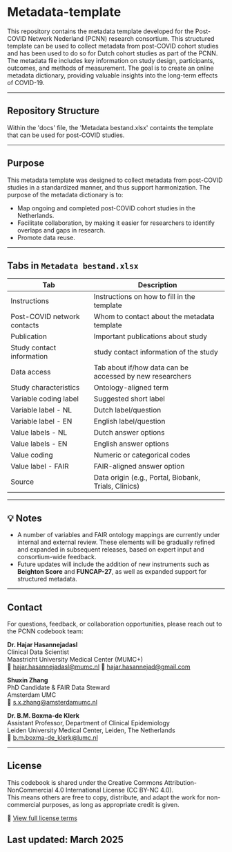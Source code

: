# Metadata-template

This repository contains the metadata template developed for the Post-COVID Netwerk Nederland (PCNN) research consortium. This structured template can be used to collect metadata from post-COVID cohort studies and has been used to do so for Dutch cohort studies as part of the PCNN. The metadata file includes key information on study design, participants, outcomes, and methods of measurement. The goal is to create an online metadata dictionary, providing valuable insights into the long-term effects of COVID-19.

---

## Repository Structure

Within the 'docs' file, the 'Metadata bestand.xlsx' containts the template that can be used for post-COVID studies. 

---

## Purpose

This metadata template was designed to collect metadata from post-COVID studies in a standardized manner, and thus support harmonization. The purpose of the metadata dictionary is to:
- Map ongoing and completed post-COVID cohort studies in the Netherlands. 
- Facilitate collaboration, by making it easier for researchers to identify overlaps and gaps in research.
- Promote data reuse.

---

##  Tabs in `Metadata bestand.xlsx`

| Tab | Description |
|--------|-------------|
| Instructions | Instructions on how to fill in the template |
| Post-COVID network contacts | Whom to contact about the metadata template |
| Publication | Important publications about study |
| Study contact information | study contact information of the study |
| Data access | Tab about if/how data can be accessed by new researchers |
| Study characteristics | Ontology-aligned term |
| Variable coding label | Suggested short label |
| Variable label - NL | Dutch label/question |
| Variable label - EN | English label/question |
| Value labels - NL | Dutch answer options |
| Value labels - EN | English answer options |
| Value coding | Numeric or categorical codes |
| Value label - FAIR | FAIR-aligned answer option |
| Source | Data origin (e.g., Portal, Biobank, Trials, Clinics) |

---

## 💡 Notes

- A number of variables and FAIR ontology mappings are currently under internal and external review. These elements will be gradually refined and expanded in subsequent releases, based on expert input and consortium-wide feedback.
- Future updates will include the addition of new instruments such as **Beighton Score** and **FUNCAP-27**, as well as expanded support for structured metadata.

---

##  Contact

For questions, feedback, or collaboration opportunities, please reach out to the PCNN codebook team:

**Dr. Hajar Hasannejadasl**  
Clinical Data Scientist  
Maastricht University Medical Center (MUMC+)  
📧 hajar.hasannejadasl@mumc.nl
📧 hajar.hasannejad@gmail.com

**Shuxin Zhang**  
PhD Candidate & FAIR Data Steward  
 Amsterdam UMC  
📧 s.x.zhang@amsterdamumc.nl

**Dr. B.M. Boxma-de Klerk**  
Assistant Professor, Department of Clinical Epidemiology  
Leiden University Medical Center, Leiden, The Netherlands  
📧 b.m.boxma-de_klerk@lumc.nl

---

## License

This codebook is shared under the Creative Commons Attribution-NonCommercial 4.0 International License (CC BY-NC 4.0).  
This means others are free to copy, distribute, and adapt the work for non-commercial purposes, as long as appropriate credit is given.

🔗 [View full license terms](https://creativecommons.org/licenses/by-nc/4.0/)


##  Last updated: March 2025
